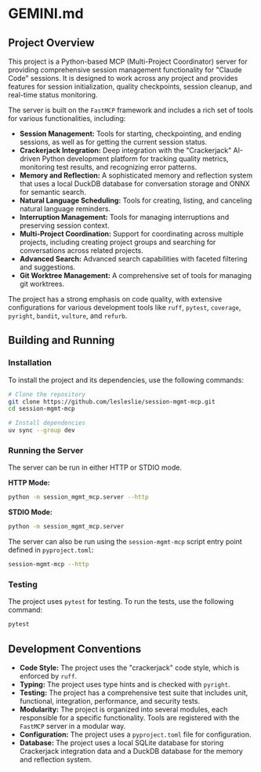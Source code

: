 # GEMINI.md

## Project Overview

This project is a Python-based MCP (Multi-Project Coordinator) server for providing comprehensive session management functionality for "Claude Code" sessions. It is designed to work across any project and provides features for session initialization, quality checkpoints, session cleanup, and real-time status monitoring.

The server is built on the `FastMCP` framework and includes a rich set of tools for various functionalities, including:

*   **Session Management:** Tools for starting, checkpointing, and ending sessions, as well as for getting the current session status.
*   **Crackerjack Integration:** Deep integration with the "Crackerjack" AI-driven Python development platform for tracking quality metrics, monitoring test results, and recognizing error patterns.
*   **Memory and Reflection:** A sophisticated memory and reflection system that uses a local DuckDB database for conversation storage and ONNX for semantic search.
*   **Natural Language Scheduling:** Tools for creating, listing, and canceling natural language reminders.
*   **Interruption Management:** Tools for managing interruptions and preserving session context.
*   **Multi-Project Coordination:** Support for coordinating across multiple projects, including creating project groups and searching for conversations across related projects.
*   **Advanced Search:** Advanced search capabilities with faceted filtering and suggestions.
*   **Git Worktree Management:** A comprehensive set of tools for managing git worktrees.

The project has a strong emphasis on code quality, with extensive configurations for various development tools like `ruff`, `pytest`, `coverage`, `pyright`, `bandit`, `vulture`, and `refurb`.

## Building and Running

### Installation

To install the project and its dependencies, use the following commands:

```bash
# Clone the repository
git clone https://github.com/lesleslie/session-mgmt-mcp.git
cd session-mgmt-mcp

# Install dependencies
uv sync --group dev
```

### Running the Server

The server can be run in either HTTP or STDIO mode.

**HTTP Mode:**

```bash
python -m session_mgmt_mcp.server --http
```

**STDIO Mode:**

```bash
python -m session_mgmt_mcp.server
```

The server can also be run using the `session-mgmt-mcp` script entry point defined in `pyproject.toml`:

```bash
session-mgmt-mcp --http
```

### Testing

The project uses `pytest` for testing. To run the tests, use the following command:

```bash
pytest
```

## Development Conventions

*   **Code Style:** The project uses the "crackerjack" code style, which is enforced by `ruff`.
*   **Typing:** The project uses type hints and is checked with `pyright`.
*   **Testing:** The project has a comprehensive test suite that includes unit, functional, integration, performance, and security tests.
*   **Modularity:** The project is organized into several modules, each responsible for a specific functionality. Tools are registered with the `FastMCP` server in a modular way.
*   **Configuration:** The project uses a `pyproject.toml` file for configuration.
*   **Database:** The project uses a local SQLite database for storing Crackerjack integration data and a DuckDB database for the memory and reflection system.

